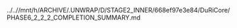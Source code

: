 ../..//mnt/h/ARCHIVE/.UNWRAP/D/STAGE2_INNER/668ef97e3e84/DuRiCore/PHASE6_2_2_2_COMPLETION_SUMMARY.md